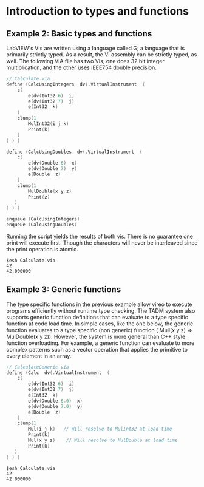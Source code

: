 <!--
Copyright (c) 2020 National Instruments
SPDX-License-Identifier: MIT
-->

# Introduction to types and functions

## Example 2: Basic types and functions

LabVIEW's VIs are written using a language called G; a language that is primarily strictly typed. As a result, the VI assembly can be strictly typed, as well.  The following VIA file has two VIs; one does 32 bit integer multiplication, and the other uses IEEE754 double precision.

```cpp
// Calculate.via
define (CalcUsingIntegers  dv(.VirtualInstrument  (
    c(
        e(dv(Int32 6)  i)
        e(dv(Int32 7)  j)
        e(Int32  k)
    )
    clump(1
        MulInt32(i j k)
        Print(k)
    )
) ) )

define (CalcUsingDoubles  dv(.VirtualInstrument  (
    c(
        e(dv(Double 6)  x)
        e(dv(Double 7)  y)
        e(Double  z)
    )
    clump(1
        MulDouble(x y z)
        Print(z)
   )
) ) )

enqueue (CalcUsingIntegers)
enqueue (CalcUsingDoubles)
```

Running the script yields the results of both vis. There is no guarantee one print will execute first. Though the characters will never be interleaved since the print operation is atomic.

```console
$esh Calculate.via
42
42.000000
```

## Example 3: Generic functions

The type specific functions in the previous example allow vireo to execute programs efficiently without runtime type checking. The TADM system also supports generic function definitions that can evaluate to a type specific function at code load time.  In simple cases, like the one below, the generic function evaluates to a type specific (non generic)  function  ( Mull(x y z) => MulDouble(x y z)). However, the system is more general than C++ style function overloading. For example, a generic function can evaluate to more complex patterns  such as a vector operation that applies the primitive to every element in an array.

```cpp
// CalculateGeneric.via
define (Calc  dv(.VirtualInstrument  (
    c(
        e(dv(Int32 6)  i)
        e(dv(Int32 7)  j)
        e(Int32  k)
        e(dv(Double 6.0)  x)
        e(dv(Double 7.0)  y)
        e(Double  z)
    )
    clump(1
        Mul(i j k)   // Will resolve to MulInt32 at load time
        Print(k)
        Mul(x y z)    // Will resolve to MulDouble at load time
        Print(k)
   )
) ) )
```

```console
$esh Calculate.via
42
42.000000 
```
